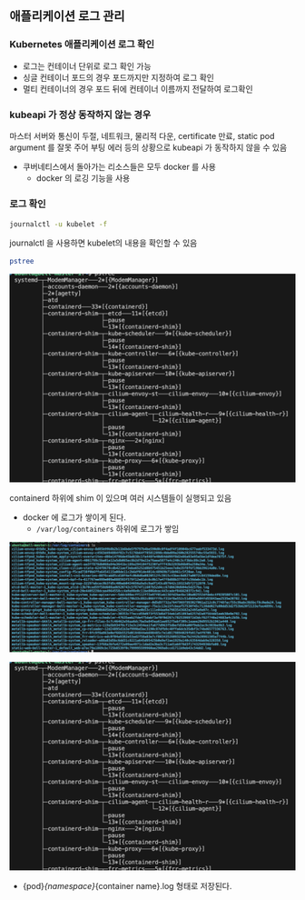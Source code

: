 ## 애플리케이션 로그 관리

### Kubernetes 애플리케이션 로그 확인

- 로그는 컨테이너 단위로 로그 확인 가능
- 싱글 컨테이너 포드의 경우 포드까지만 지정하여 로그 확인
- 멀티 컨테이너의 경우 포드 뒤에 컨테이너 이름까지 전달하여 로그확인

### kubeapi 가 정상 동작하지 않는 경우

마스터 서버와 통신이 두절, 네트워크, 물리적 다운, certificate 만료, static pod argument 를 잘못 주어 부팅 에러 등의 상황으로 kubeapi 가 동작하지 않을 수 있음

- 쿠버네티스에서 돌아가는 리소스들은 모두 docker 를 사용
  - docker 의 로깅 기능을 사용

### 로그 확인

```bash
journalctl -u kubelet -f
```

journalctl 을 사용하면 kubelet의 내용을 확인할 수 있음

```bash
pstree
```

![image.png](./image/pstree.png)

containerd 하위에 shim 이 있으며 여러 시스템들이 실행되고 있음

- docker 에 로그가 쌓이게 된다.
  - `/var/log/containers` 하위에 로그가 쌓임

![image.png](./image/log_file.png)

![image.png](./image/pstree.png)

- {pod}_{namespace}_{container name}.log 형태로 저장된다.
